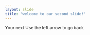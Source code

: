 ```yaml
---
layout: slide
title: "welcome to our second slide!"
---
```

Your next 
Use the left arrow to go back
